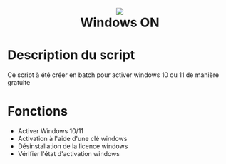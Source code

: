 <h1 align="center">
<br>
<a href="https://github.com/StarKev"><img src="Windows_ON-fr/sources/windows on.png"></a>
<br>
Windows ON
<br>
</h1>


# Description du script
Ce script à été créer en batch pour activer windows 10 ou 11 de manière gratuite

# Fonctions
- Activer Windows 10/11
- Activation à l'aide d'une clé windows
- Désinstallation de la licence windows
- Vérifier l'état d'activation windows
